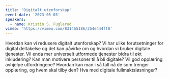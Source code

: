 ```yaml
---
title: 'Digitalt utenforskap'
event-date: '2023-05-03'
speakers:
  - name: Kristin S. Fuglerud
vimeo: 'https://vimeo.com/831465186/354e444ff8'
---
```


Hvordan kan vi redusere digitalt utenforskap? Vi har ulike forutsetninger for digital deltakelse og det kan påvirke om og hvordan vi bruker digitale tjenester. Vil enda mer universelt utformede tjenester bidra til økt inkludering? Kan man motivere personer til å bli digitale? Vil god opplæring avhjelpe utfordringene? Hvordan kan man i så fall nå de som trenger opplæring, og hvem skal tilby den? Hva med digitale fullmaktsløsninger?